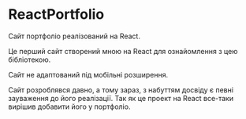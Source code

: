 # ReactPortfolio

Сайт портфоліо реалізований на React. 

Це перший сайт створений мною на React для ознайомлення з цею бібліотекою.

Сайт не адаптований під мобільні розширення.

Сайт розроблявся давно, а тому зараз, з набуттям досвіду є певні зауваження до його реалізації. Так як це проект на React все-таки вирішив добавити його у портфоліо.
